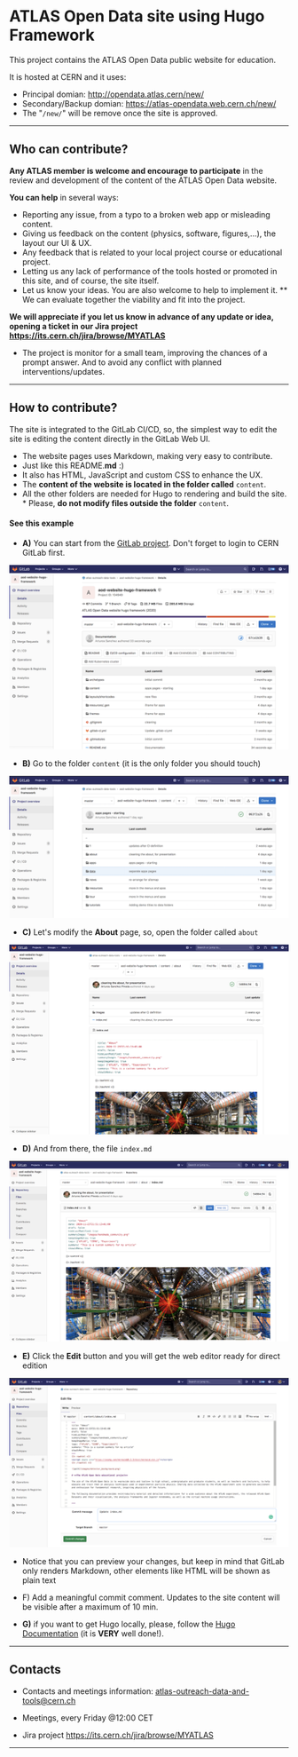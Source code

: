 # ATLAS Open Data site using Hugo Framework

This project contains the ATLAS Open Data public website for education.

It is hosted at CERN and it uses:
* Principal domian: http://opendata.atlas.cern/new/
* Secondary/Backup domian: https://atlas-opendata.web.cern.ch/new/
 * The "```/new/```" will be remove once the site is approved.

---

## Who can contribute?
**Any ATLAS member is welcome and encourage to participate** in the review and development of the content of the ATLAS Open Data website.

**You can help** in several ways:
* Reporting any issue, from a typo to a broken web app or misleading content.
* Giving us feedback on the content (physics, software, figures,...), the layout our UI & UX.
* Any feedback that is related to your local project course or educational project.
* Letting us any lack of performance of the tools hosted or promoted in this site, and of course, the site itself.
* Let us know your ideas. You are also welcome to help to implement it.
** We can evaluate together the viability and fit into the project.

**We will appreciate if you let us know in advance of any update or idea, opening a ticket in our Jira project https://its.cern.ch/jira/browse/MYATLAS**
* The project is monitor for a small team, improving the chances of a prompt answer. And to avoid any conflict with planned interventions/updates.

---

## How to contribute?
The site is integrated to the GitLab CI/CD, so, the simplest way to edit the site is editing the content directly in the GitLab Web UI.
* The website pages uses Markdown, making very easy to contribute.
 * Just like this README.**md** :)
 * It also has HTML, JavaScript and custom CSS to enhance the UX.
* The **content of the website is located in the folder called** ```content```.
* All the other folders are needed for Hugo to rendering and build the site. * Please, **do not modify files outside the folder** ```content```.

#### See this example
* **A)** You can start from the [GitLab project](https://gitlab.cern.ch/atlas-outreach-data-tools/aod-website-hugo-framework/). Don't forget to login to CERN GitLab first.

![](pics/hugo-edit-example-01.png)


* **B)** Go to the folder ```content``` (it is the only folder you should touch)

![step 2](pics/hugo-edit-example-02.png)


* **C)** Let's modify the **About** page, so, open the folder called ```about```

![step 3](pics/hugo-edit-example-03.png)


* **D)** And from there, the file ```index.md```

![step 4](pics/hugo-edit-example-04.png)


* **E)** Click the **Edit** button and you will get the web editor ready for direct edition

![step 5](pics/hugo-edit-example-05.png)
 * Notice that you can preview your changes, but keep in mind that GitLab only renders Markdown, other elements like HTML will be shown as plain text


* F) Add a meaningful commit comment. Updates to the site content will be visible after a maximum of 10 min.

* **G)** if you want to get Hugo locally, please, follow the [Hugo Documentation](https://gohugo.io/categories/getting-started) (it is **VERY** well done!).
---

## Contacts
* Contacts and meetings information:
atlas-outreach-data-and-tools@cern.ch

* Meetings, every Friday @12:00 CET

* Jira project https://its.cern.ch/jira/browse/MYATLAS

---
